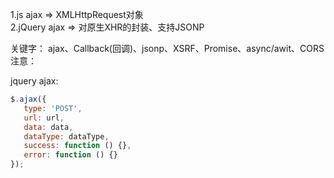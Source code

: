 1.js      ajax  =>   XMLHttpRequest对象     
2.jQuery  ajax  =>   对原生XHR的封装、支持JSONP


关键字：
ajax、Callback(回调)、jsonp、XSRF、Promise、async/awit、CORS
注意：

jquery ajax:
```javascript
$.ajax({
   type: 'POST',
   url: url,
   data: data,
   dataType: dataType,
   success: function () {},
   error: function () {}
});
```
